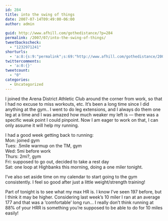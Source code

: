 ```yaml
---
id: 284
title: into the swing of things
date: 2007-07-14T09:49:00-06:00
author: admin
  
guid: http://www.afhill.com/gothedistance/?p=284
permalink: /2007/07/into-the-swing-of-things/
tweetbackscheck:
  - "1232971241"
shorturls:
  - 'a:8:{s:9:"permalink";s:69:"http://www.afhill.com/gothedistance/2007/07/into-the-swing-of-things/";s:7:"tinyurl";s:25:"http://tinyurl.com/cne63u";s:4:"isgd";s:17:"http://is.gd/hfK1";s:5:"bitly";s:20:"http://bit.ly/18rIY0";s:5:"snipr";s:22:"http://snipr.com/aqwli";s:5:"snurl";s:22:"http://snurl.com/aqwli";s:7:"snipurl";s:24:"http://snipurl.com/aqwli";s:4:"trim";s:17:"http://tr.im/crgw";}'
twittercomments:
  - 'a:0:{}'
tweetcount:
  - "0"
categories:
  - Uncategorized
---
```

I joined the Arena District Athletic Club around the corner from work, so that I had no excuse to miss workouts, etc. It&#8217;s been a long time since I did anything at the gym.. I went to do leg extensions, and I always do them one leg at a time and I was amazed how much weaker my left is &#8212; there was a specific weak point I could pinpoint. Now I am eager to work on that, I can only assume it will help my running.

I had a good week getting back to running:  
Mon: joined gym  
Tues: .5mile warmup on the TM, gym  
Wed: 5mi before work  
Thurs: 2mi?, gym  
Fri: supposed to go out, decided to take a rest day  
Sat: one loop at Highbanks this morning, doing a one miler tonight.

I&#8217;ve also set aside time on my calendar to start going to the gym consistently. I feel so good after just a little weight/strength training!

Part of tonight is to see what my max HR is. I know I&#8217;ve seen 197 before, but I think it may be higher. Considering last week&#8217;s 10 miler I ran at an average 177 and that was a &#8216;comfortable&#8217; long run&#8230; I really don&#8217;t think running at 88% of your HRR is something you&#8217;re supposed to be able to do for 10 miles easily!